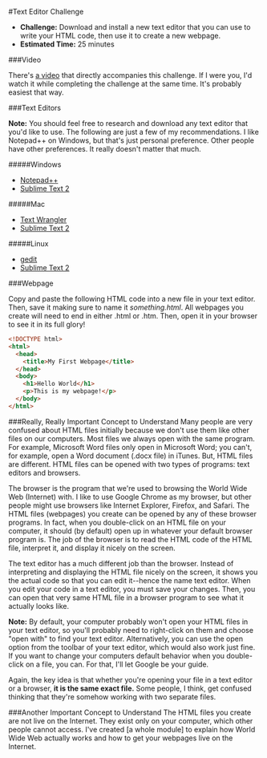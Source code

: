 #Text Editor Challenge

* **Challenge:** Download and install a new text editor that you can use to write your HTML code, then use it to create a new webpage.
* **Estimated Time:** 25 minutes

###Video

There's [a video](http://www.youtube.com/watch?v=GoL1ZW3Lk38) that directly accompanies this challenge. If I were you, I'd watch it while completing the challenge at the same time. It's probably easiest that way.

###Text Editors

**Note:** You should feel free to research and download any text editor that you'd like to use. The following are just a few of my recommendations. I like Notepad++ on Windows, but that's just personal preference. Other people have other preferences. It really doesn't matter that much.

#####Windows
* [Notepad++](http://notepad-plus-plus.org/)
* [Sublime Text 2](http://www.sublimetext.com/2)

#####Mac
* [Text Wrangler](http://www.barebones.com/products/TextWrangler/)
* [Sublime Text 2](http://www.sublimetext.com/2)

#####Linux
* [gedit](http://projects.gnome.org/gedit/)
* [Sublime Text 2](http://www.sublimetext.com/2)

###Webpage

Copy and paste the following HTML code into a new file in your text editor. Then, save it making sure to name it *something.html*. All webpages you create will need to end in either .html or .htm. Then, open it in your browser to see it in its full glory!

```html
<!DOCTYPE html>
<html>
  <head>
    <title>My First Webpage</title>
  </head>
  <body>
    <h1>Hello World</h1>
    <p>This is my webpage!</p>
  </body>
</html>
```

###Really, Really Important Concept to Understand
Many people are very confused about HTML files initially because we don't use them like other files on our computers. Most files we always open with the same program. For example, Microsoft Word files only open in Microsoft Word; you can't, for example, open a Word document (.docx file) in iTunes. But, HTML files are different. HTML files can be opened with two types of programs: text editors and browsers.

The browser is the program that we're used to browsing the World Wide Web (Internet) with. I like to use Google Chrome as my browser, but other people might use browsers like Internet Explorer, Firefox, and Safari. The HTML files (webpages) you create can be opened by any of these browser programs. In fact, when you double-click on an HTML file on your computer, it should (by default) open up in whatever your default browser program is. The job of the browser is to read the HTML code of the HTML file, interpret it, and display it nicely on the screen.

The text editor has a much different job than the browser. Instead of interpreting and displaying the HTML file nicely on the screen, it shows you the actual code so that you can edit it--hence the name text editor. When you edit your code in a text editor, you must save your changes. Then, you can open that very same HTML file in a browser program to see what it actually looks like.

**Note:** By default, your computer probably won't open your HTML files in your text editor, so you'll probably need to right-click on them and choose "open with" to find your text editor. Alternatively, you can use the open option from the toolbar of your text editor, which would also work just fine. If you want to change your computers default behavior when you double-click on a file, you can. For that, I'll let Google be your guide.

Again, the key idea is that whether you're opening your file in a text editor or a browser, **it is the same exact file.** Some people, I think, get confused thinking that they're somehow working with two separate files.

###Another Important Concept to Understand
The HTML files you create are not live on the Internet. They exist only on your computer, which other people cannot access. I've created [a whole module] to explain how World Wide Web actually works and how to get your webpages live on the Internet.

